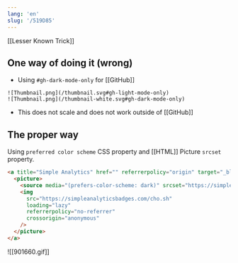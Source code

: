 ```yaml
---
lang: 'en'
slug: '/519D85'
---
```


[[Lesser Known Trick]]

## One way of doing it (wrong)

- Using `#gh-dark-mode-only` for [[GitHub]]

```
![Thumbnail.png](/thumbnail.svg#gh-light-mode-only)
![Thumbnail.png](/thumbnail-white.svg#gh-dark-mode-only)
```

- This does not scale and does not work outside of [[GitHub]]

## The proper way

Using `preferred color scheme` CSS property and [[HTML]] Picture `srcset` property.

```html
<a title="Simple Analytics" href="" referrerpolicy="origin" target="_blank">
  <picture>
    <source media="(prefers-color-scheme: dark)" srcset="https://simpleanalyticsbadges.com/cho.sh?mode=dark" />
    <img
      src="https://simpleanalyticsbadges.com/cho.sh"
      loading="lazy"
      referrerpolicy="no-referrer"
      crossorigin="anonymous"
    />
  </picture>
</a>
```

![[901660.gif]]
